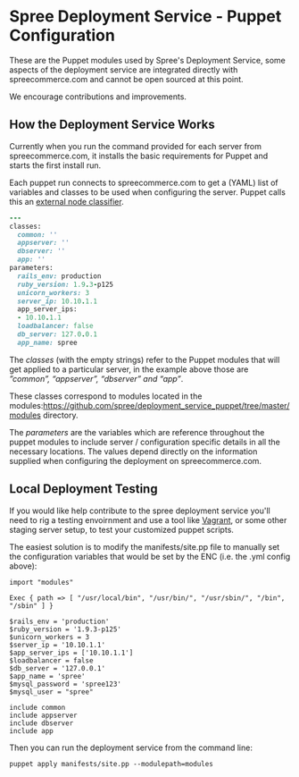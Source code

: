Spree Deployment Service - Puppet Configuration
===============================================

These are the Puppet modules used by Spree's Deployment Service, some aspects of the deployment service are integrated directly with spreecommerce.com and cannot be open sourced at this point.

We encourage contributions and improvements.


How the Deployment Service Works
--------------------------------

Currently when you run the command provided for each server from spreecommerce.com, it installs the basic requirements for Puppet and starts the first install run. 

Each puppet run connects to spreecommerce.com to get a (YAML) list of variables and classes to be used when configuring the server. Puppet calls this an [external node classifier](http://docs.puppetlabs.com/guides/external_nodes.html#puppet-265-and-higher).


````ruby
---
classes:
  common: ''
  appserver: ''
  dbserver: ''
  app: ''
parameters:
  rails_env: production
  ruby_version: 1.9.3-p125
  unicorn_workers: 3
  server_ip: 10.10.1.1
  app_server_ips:
  - 10.10.1.1
  loadbalancer: false
  db_server: 127.0.0.1
  app_name: spree
````

The *classes* (with the empty strings) refer to the Puppet modules that will get applied to a particular server, in the example above those are *”common”, “appserver”, “dbserver” and “app”*. 


These classes correspond to modules located in the modules:https://github.com/spree/deployment_service_puppet/tree/master/modules directory.


The *parameters* are the variables which are reference throughout the puppet modules to include server / configuration specific details in all the necessary locations. The values depend directly on the information supplied when configuring the deployment on spreecommerce.com.

Local Deployment Testing
-------------------------
If you would like help contribute to the spree deployment service you'll need to rig a testing envoirnment and use a tool like [Vagrant](http://vagrantup.com), or some other staging server setup, to test your customized puppet scripts.

The easiest solution is to modify the manifests/site.pp file to manually set the configuration variables that would be set by the ENC (i.e. the .yml config above):

```
import "modules"
 
Exec { path => [ "/usr/local/bin", "/usr/bin/", "/usr/sbin/", "/bin", "/sbin" ] }

$rails_env = 'production'
$ruby_version = '1.9.3-p125'
$unicorn_workers = 3
$server_ip = '10.10.1.1'
$app_server_ips = ['10.10.1.1']
$loadbalancer = false
$db_server = '127.0.0.1'
$app_name = 'spree'
$mysql_password = 'spree123'
$mysql_user = "spree"

include common
include appserver
include dbserver
include app
```

Then you can run the deployment service from the command line:

```
puppet apply manifests/site.pp --modulepath=modules
```